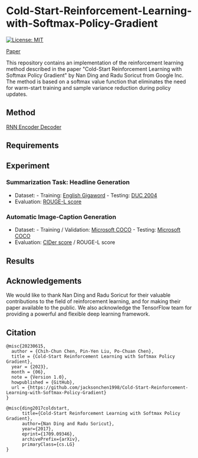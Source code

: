 # Cold-Start-Reinforcement-Learning-with-Softmax-Policy-Gradient

[![License: MIT](https://img.shields.io/badge/License-MIT-yellow.svg)](https://opensource.org/licenses/MIT)

[Paper](https://arxiv.org/abs/1709.09346)

This repository contains an implementation of the reinforcement learning method described in the paper "Cold-Start Reinforcement Learning with Softmax Policy Gradient" by Nan Ding and Radu Soricut from Google Inc. The method is based on a softmax value function that eliminates the need for warm-start training and sample variance reduction during policy updates.

## Method

[RNN Encoder Decoder](https://github.com/threelittlemonkeys/rnn-encoder-decoder-pytorch)

## Requirements

## Experiment

### Summarization Task: Headline Generation

- Dataset:
      - Training: [English Gigaword](https://catalog.ldc.upenn.edu/LDC2003T05)
      - Testing: [DUC 2004](https://duc.nist.gov/duc2004/)
- Evaluation: [ROUGE-L score](https://arxiv.org/abs/1803.01937)

### Automatic Image-Caption Generation

- Dataset:
      - Training / Validation: [Microsoft COCO](https://cocodataset.org/#home)
      - Testing: [Microsoft COCO](https://cocodataset.org/#home)
- Evaluation: [CIDer score](https://arxiv.org/abs/1411.5726) / ROUGE-L score

## Results

## Acknowledgements

We would like to thank Nan Ding and Radu Soricut for their valuable contributions to the field of reinforcement learning, and for making their paper available to the public. We also acknowledge the TensorFlow team for providing a powerful and flexible deep learning framework.

## Citation

```
@misc{20230615,
  author = {Chih-Chun Chen, Pin-Yen Liu, Po-Chuan Chen},
  title = {Cold-Start Reinforcement Learning with Softmax Policy Gradient},
  year = {2023},
  month = {06},
  note = {Version 1.0},
  howpublished = {GitHub},
  url = {https://github.com/jacksonchen1998/Cold-Start-Reinforcement-Learning-with-Softmax-Policy-Gradient}
}
```

```
@misc{ding2017coldstart,
      title={Cold-Start Reinforcement Learning with Softmax Policy Gradient}, 
      author={Nan Ding and Radu Soricut},
      year={2017},
      eprint={1709.09346},
      archivePrefix={arXiv},
      primaryClass={cs.LG}
}
```
